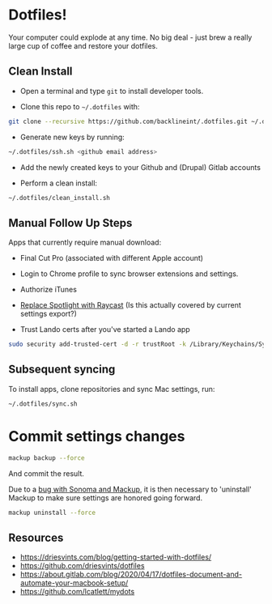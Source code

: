 # Dotfiles!

Your computer could explode at any time. No big deal - just brew a really large cup of coffee and restore your dotfiles.

## Clean Install

- Open a terminal and type `git` to install developer tools.

- Clone this repo to `~/.dotfiles` with:

```zsh
git clone --recursive https://github.com/backlineint/.dotfiles.git ~/.dotfiles
```

- Generate new keys by running:

```zsh
~/.dotfiles/ssh.sh <github email address>
```

- Add the newly created keys to your Github and (Drupal) Gitlab accounts

- Perform a clean install:

```zsh
~/.dotfiles/clean_install.sh
```

## Manual Follow Up Steps

Apps that currently require manual download:

- Final Cut Pro (associated with different Apple account)

- Login to Chrome profile to sync browser extensions and settings.
- Authorize iTunes
- [Replace Spotlight with Raycast](https://manual.raycast.com/hotkey) (Is this actually covered by current settings export?)
- Trust Lando certs after you've started a Lando app

```zsh
sudo security add-trusted-cert -d -r trustRoot -k /Library/Keychains/System.keychain ~/.lando/certs/lndo.site.pem
```

## Subsequent syncing

To install apps, clone repositories and sync Mac settings, run:

```zsh
~/.dotfiles/sync.sh
```

# Commit settings changes

```zsh
mackup backup --force
```

And commit the result.

Due to a [bug with Sonoma and Mackup](https://github.com/lra/mackup/issues/1924), it is then necessary to 'uninstall' Mackup to make sure settings are honored going forward.

```zsh
mackup uninstall --force
```

## Resources

- https://driesvints.com/blog/getting-started-with-dotfiles/
- https://github.com/driesvints/dotfiles
- https://about.gitlab.com/blog/2020/04/17/dotfiles-document-and-automate-your-macbook-setup/
- https://github.com/lcatlett/mydots
